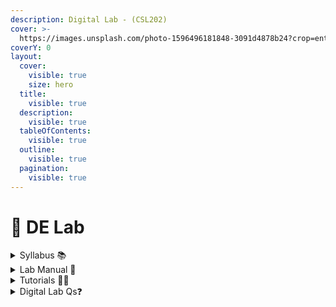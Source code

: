 ```yaml
---
description: Digital Lab - (CSL202)
cover: >-
  https://images.unsplash.com/photo-1596496181848-3091d4878b24?crop=entropy&cs=srgb&fm=jpg&ixid=M3wxOTcwMjR8MHwxfHNlYXJjaHw5fHxkaWdpdGFsJTIwZWxlY3Ryb25pY3N8ZW58MHx8fHwxNzA2NDM5MDg5fDA&ixlib=rb-4.0.3&q=85
coverY: 0
layout:
  cover:
    visible: true
    size: hero
  title:
    visible: true
  description:
    visible: true
  tableOfContents:
    visible: true
  outline:
    visible: true
  pagination:
    visible: true
---
```


# 🥼 DE Lab

<details>

<summary>Syllabus 📚</summary>

[CSL202](https://drive.google.com/file/d/17uvfp6OkLiSO7ThB0uCiuGBi8m4j5GbO/view?usp=drive\_link) 👈

</details>

<details>

<summary>Lab Manual 📔</summary>

[LCD Manual](https://drive.google.com/file/d/11FrJ6ICqwBzqXBg8pVS-\_A8CcqPYrj9g/view?usp=drive\_link) 👈

[Asynchronous Counters](https://drive.google.com/file/d/1-0lIyqRLlrT3AdZsTI0NUgumYCxkWvj1/view?usp=drive\_link) 👈

[Synchronous Counters](https://drive.google.com/file/d/1MmdNs2G\_DxOaZuXmvuPaQqurIvq0bIHJ/view?usp=drive\_link) 👈

[Code Converters](https://drive.google.com/file/d/1o4z2Fhv7vszxOSdYMrghskgvlUHsr9\_V/view?usp=drive\_link) 👈

[Flipflops](https://drive.google.com/file/d/14MOdgzEdKeTUGHRAVaJrXfWYI3cpHaM4/view?usp=drive\_link) 👈

[Shift Registers](https://drive.google.com/file/d/1Sp-j4U-XCRIoc26isVrxvuxSV4GpesKb/view?usp=drive\_link) 👈

[Introduction to Verilog](https://drive.google.com/file/d/1XeadXpSMUJxfCAs\_dPRCuQh1pgB1GOUW/view?usp=drive\_link) 👈

</details>

<details>

<summary>Tutorials 🧑‍🏫</summary>

[DE Lab Useful Links](https://docs.google.com/document/d/1KFnRLAc8ZgM8yxExpmKmghQPwChYqJb6946qDMh2lMk/edit?usp=drive\_link) 👈

</details>

<details>

<summary>Digital Lab Qs❓</summary>

[Digital Lab Questions](https://drive.google.com/file/d/12JhGeKPMzWj41splkbOMyfcXnikP76nI/view?usp=drive\_link)👈

[Sample Qs](https://docs.google.com/document/d/1PDd2dYFUNSHuJi-y-XTO0Fxw18TBip0YuefZsM-w2Cw/edit?usp=drive\_link) 👈

[Previous Year Questions](https://drive.google.com/drive/folders/17hXeF0xGrmSZcYFyNVrafAju7kiDlt\_4?usp=drive\_link) 👈

</details>
